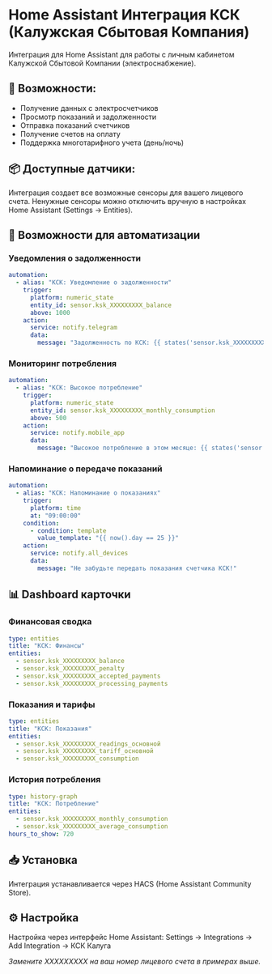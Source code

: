 # Home Assistant Интеграция КСК (Калужская Сбытовая Компания)

Интеграция для Home Assistant для работы с личным кабинетом Калужской Сбытовой Компании (электроснабжение).

## 🔧 **Возможности:**
- Получение данных с электросчетчиков
- Просмотр показаний и задолженности
- Отправка показаний счетчиков
- Получение счетов на оплату
- Поддержка многотарифного учета (день/ночь)

## 📦 **Доступные датчики:**
Интеграция создает все возможные сенсоры для вашего лицевого счета. Ненужные сенсоры можно отключить вручную в настройках Home Assistant (Settings → Entities).

## 🚀 **Возможности для автоматизации**

### Уведомления о задолженности
```yaml
automation:
  - alias: "КСК: Уведомление о задолженности"
    trigger:
      platform: numeric_state
      entity_id: sensor.ksk_XXXXXXXXX_balance
      above: 1000
    action:
      service: notify.telegram
      data:
        message: "Задолженность по КСК: {{ states('sensor.ksk_XXXXXXXXX_balance') }} руб"
```

### Мониторинг потребления
```yaml
automation:
  - alias: "КСК: Высокое потребление"
    trigger:
      platform: numeric_state
      entity_id: sensor.ksk_XXXXXXXXX_monthly_consumption
      above: 500
    action:
      service: notify.mobile_app
      data:
        message: "Высокое потребление в этом месяце: {{ states('sensor.ksk_XXXXXXXXX_monthly_consumption') }} кВт⋅ч"
```

### Напоминание о передаче показаний
```yaml
automation:
  - alias: "КСК: Напоминание о показаниях"
    trigger:
      platform: time
      at: "09:00:00"
    condition:
      - condition: template
        value_template: "{{ now().day == 25 }}"
    action:
      service: notify.all_devices
      data:
        message: "Не забудьте передать показания счетчика КСК!"
```

## 📊 **Dashboard карточки**

### Финансовая сводка
```yaml
type: entities
title: "КСК: Финансы"
entities:
  - sensor.ksk_XXXXXXXXX_balance
  - sensor.ksk_XXXXXXXXX_penalty
  - sensor.ksk_XXXXXXXXX_accepted_payments
  - sensor.ksk_XXXXXXXXX_processing_payments
```

### Показания и тарифы
```yaml
type: entities
title: "КСК: Показания"
entities:
  - sensor.ksk_XXXXXXXXX_readings_основной
  - sensor.ksk_XXXXXXXXX_tariff_основной
  - sensor.ksk_XXXXXXXXX_consumption
```

### История потребления
```yaml
type: history-graph
title: "КСК: Потребление"
entities:
  - sensor.ksk_XXXXXXXXX_monthly_consumption
  - sensor.ksk_XXXXXXXXX_average_consumption
hours_to_show: 720
```

## 📥 **Установка**
Интеграция устанавливается через HACS (Home Assistant Community Store).

## ⚙️ **Настройка**
Настройка через интерфейс Home Assistant: Settings → Integrations → Add Integration → КСК Калуга

*Замените XXXXXXXXX на ваш номер лицевого счета в примерах выше.* 